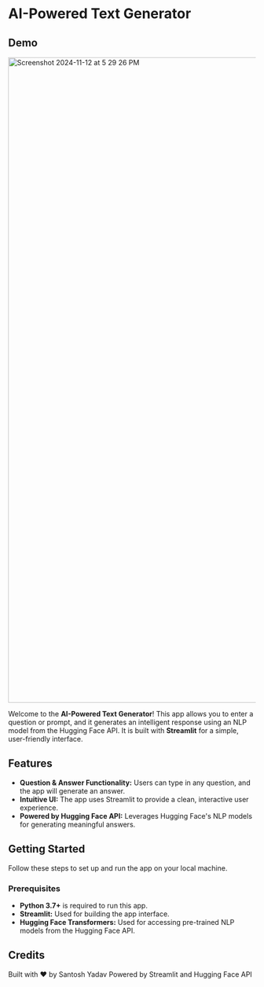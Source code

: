 # AI-Powered Text Generator

## Demo

<img width="1313" alt="Screenshot 2024-11-12 at 5 29 26 PM" src="https://github.com/user-attachments/assets/39cfa836-3362-4de1-9016-030c98326172">


Welcome to the **AI-Powered Text Generator**! This app allows you to enter a question or prompt, and it generates an intelligent response using an NLP model from the Hugging Face API. It is built with **Streamlit** for a simple, user-friendly interface.


## Features

- **Question & Answer Functionality:** Users can type in any question, and the app will generate an answer.
- **Intuitive UI:** The app uses Streamlit to provide a clean, interactive user experience.
- **Powered by Hugging Face API:** Leverages Hugging Face's NLP models for generating meaningful answers.


## Getting Started

Follow these steps to set up and run the app on your local machine.


### Prerequisites

- **Python 3.7+** is required to run this app.
- **Streamlit:** Used for building the app interface.
- **Hugging Face Transformers:** Used for accessing pre-trained NLP models from the Hugging Face API.



## Credits
Built with ❤️ by Santosh Yadav
Powered by Streamlit and Hugging Face API


